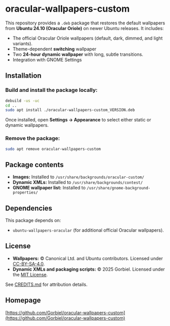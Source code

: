 # oracular-wallpapers-custom

This repository provides a `.deb` package that restores the default wallpapers from **Ubuntu 24.10 (Oracular Oriole)** on newer Ubuntu releases. It includes:

- The official Oracular Oriole wallpapers (default, dark, dimmed, and light variants).
- Theme-dependent **switching** wallpaper
- Two **24-hour dynamic wallpaper** with long, subtle transitions.
- Integration with GNOME Settings

## Installation

### Build and install the package locally:

```bash
debuild -us -uc
cd ..
sudo apt install ./oracular-wallpapers-custom_VERSION.deb
```

Once installed, open **Settings → Appearance** to select either static or dynamic wallpapers.

### Remove the package:

```bash
sudo apt remove oracular-wallpapers-custom
```

## Package contents

- **Images:** Installed to `/usr/share/backgrounds/oracular-custom/`
- **Dynamic XMLs:** Installed to `/usr/share/backgrounds/contest/`
- **GNOME wallpaper list:** Installed to `/usr/share/gnome-background-properties/`

## Dependencies

This package depends on:
- `ubuntu-wallpapers-oracular` (for additional official Oracular wallpapers).

## License

- **Wallpapers:** © Canonical Ltd. and Ubuntu contributors. Licensed under [CC-BY-SA-4.0](https://creativecommons.org/licenses/by-sa/4.0/).
- **Dynamic XMLs and packaging scripts:** © 2025 Gorbiel. Licensed under the [MIT License](LICENSE).

See [CREDITS.md](CREDITS.md) for attribution details.

## Homepage

[https://github.com/Gorbiel/oracular-wallpapers-custom](https://github.com/Gorbiel/oracular-wallpapers-custom)
